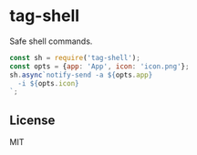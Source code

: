 # tag-shell

Safe shell commands.

```javascript
const sh = require('tag-shell');
const opts = {app: 'App', icon: 'icon.png'};
sh.async`notify-send -a ${opts.app}
  -i ${opts.icon}
`;
```

## License

MIT
